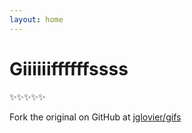 ```yaml
---
layout: home
---
```


# Giiiiiiffffffssss

✨✨✨✨✨

Fork the original on GitHub at [jglovier/gifs](https://github.com/jglovier/gifs)
